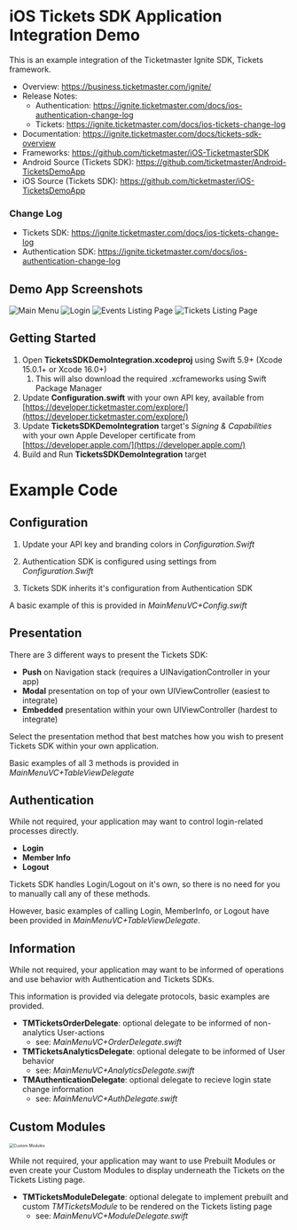 # iOS Tickets SDK Application Integration Demo

This is an example integration of the Ticketmaster Ignite SDK, Tickets framework.

* Overview: https://business.ticketmaster.com/ignite/
* Release Notes: 
  * Authentication: https://ignite.ticketmaster.com/docs/ios-authentication-change-log
  * Tickets: https://ignite.ticketmaster.com/docs/ios-tickets-change-log
* Documentation: https://ignite.ticketmaster.com/docs/tickets-sdk-overview
* Frameworks: https://github.com/ticketmaster/iOS-TicketmasterSDK
* Android Source (Tickets SDK): https://github.com/ticketmaster/Android-TicketsDemoApp
* iOS Source (Tickets SDK): https://github.com/ticketmaster/iOS-TicketsDemoApp

### Change Log

* Tickets SDK: https://ignite.ticketmaster.com/docs/ios-tickets-change-log
* Authentication SDK: https://ignite.ticketmaster.com/docs/ios-authentication-change-log

## Demo App Screenshots

<img src="Screenshots/MainMenu.jpg" alt="Main Menu" /> <img src="Screenshots/Login.jpg" alt="Login" /> <img src="Screenshots/Events.jpg" alt="Events Listing Page" /> <img src="Screenshots/Tickets.jpg" alt="Tickets Listing Page" />


## Getting Started

1. Open **TicketsSDKDemoIntegration.xcodeproj** using Swift 5.9+ (Xcode 15.0.1+ or Xcode 16.0+)
   1. This will also download the required .xcframeworks using Swift Package Manager
2. Update **Configuration.swift** with your own API key, available from [https://developer.ticketmaster.com/explore/](https://developer.ticketmaster.com/explore/)
3. Update **TicketsSDKDemoIntegration** target's _Signing & Capabilities_ with your own Apple Developer certificate from [https://developer.apple.com/](https://developer.apple.com/)
4. Build and Run **TicketsSDKDemoIntegration** target


# Example Code

## Configuration

1. Update your API key and branding colors in _Configuration.Swift_

2. Authentication SDK is configured using settings from _Configuration.Swift_

3. Tickets SDK inherits it's configuration from Authentication SDK

A basic example of this is provided in _MainMenuVC+Config.swift_


## Presentation

There are 3 different ways to present the Tickets SDK:
* **Push** on Navigation stack (requires a UINavigationController in your app)
* **Modal** presentation on top of your own UIViewController (easiest to integrate)
* **Embedded** presentation within your own UIViewController (hardest to integrate)

Select the presentation method that best matches how you wish to present Tickets SDK within your own application.

Basic examples of all 3 methods is provided in _MainMenuVC+TableViewDelegate_


## Authentication

While not required, your application may want to control login-related processes directly.

* **Login**
* **Member Info**
* **Logout**

Tickets SDK handles Login/Logout on it's own, so there is no need for you to manually call any of these methods.

However, basic examples of calling Login, MemberInfo, or Logout have been provided in  _MainMenuVC+TableViewDelegate_.


## Information

While not required, your application may want to be informed of operations and use behavior with Authentication and Tickets SDKs.

This information is provided via delegate protocols, basic examples are provided.

* **TMTicketsOrderDelegate**: optional delegate to be informed of non-analytics User-actions
    - see: _MainMenuVC+OrderDelegate.swift_
* **TMTicketsAnalyticsDelegate**: optional delegate to be informed of User behavior
    - see: _MainMenuVC+AnalyticsDelegate.swift_
* **TMAuthenticationDelegate**: optional delegate to recieve login state change information
    - see: _MainMenuVC+AuthDelegate.swift_


## Custom Modules

<img src="Screenshots/Modules.jpg" alt="Custom Modules" style="zoom:50%;" />

While not required, your application may want to use Prebuilt Modules or even create your Custom Modules to display underneath the Tickets on the Tickets Listing page.

* **TMTicketsModuleDelegate**: optional delegate to implement prebuilt and custom _TMTicketsModule_ to be rendered on the Tickets listing page
    - see: _MainMenuVC+ModuleDelegate.swift_
